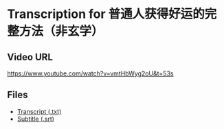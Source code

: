 # Transcription for 普通人获得好运的完整方法（非玄学）
## Video URL
https://www.youtube.com/watch?v=vmtHbWyg2oU&t=53s
 
## Files
- [Transcript (.txt)](./transcript.txt)
- [Subtitle (.srt)](./transcript.srt)
